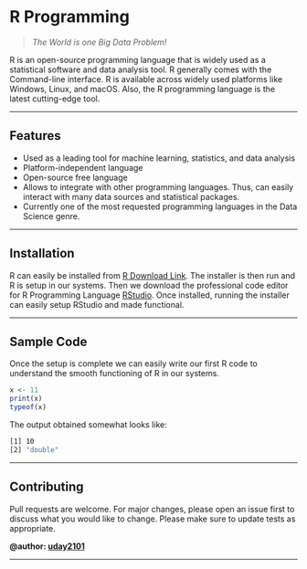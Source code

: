 # R Programming

> _The World is one Big Data Problem!_

R is an open-source programming language that is widely used as a statistical software and data analysis tool. R generally comes with the Command-line interface. R is available across widely used platforms like Windows, Linux, and macOS. Also, the R programming language is the latest cutting-edge tool.

---

## Features

- Used as a leading tool for machine learning, statistics, and data analysis
- Platform-independent language
- Open-source free language
- Allows to integrate with other programming languages. Thus, can easily interact with many data sources and statistical packages.
- Currently one of the most requested programming languages in the Data Science genre.

---

## Installation
R can easily be installed from [R Download Link]. The installer is then run and R is setup in our systems.
Then we download the professional code editor for R Programming Language [RStudio]. Once installed, running the installer can easily setup RStudio and made functional. 

---

## Sample Code
Once the setup is complete we can easily write our first R code to understand the smooth functioning of R in our systems.
```r
x <- 11
print(x)
typeof(x)
```
The output obtained somewhat looks like:

```bash
[1] 10
[2] "double"
```

---

## Contributing
Pull requests are welcome. For major changes, please open an issue first to discuss what you would like to change.
Please make sure to update tests as appropriate.

**@author: [uday2101]**

---
   [R Download Link]: <https://cran.r-project.org/>
   [RStudio]: <https://www.rstudio.com/products/rstudio/download/>
   [uday2101]: <https://github.com/uday2101>